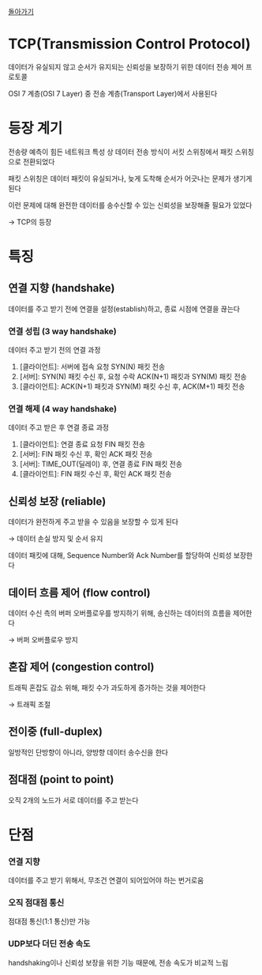[돌아가기](./README.md)

# TCP(Transmission Control Protocol)

데이터가 유실되지 않고 순서가 유지되는 신뢰성을 보장하기 위한 데이터 전송 제어 프로토콜

OSI 7 계층(OSI 7 Layer) 중 전송 계층(Transport Layer)에서 사용된다

# 등장 계기

전송량 예측이 힘든 네트워크 특성 상 데이터 전송 방식이 서킷 스위칭에서 패킷 스위칭으로 전환되었다

패킷 스위칭은 데이터 패킷이 유실되거나, 늦게 도착해 순서가 어긋나는 문제가 생기게 된다

이런 문제에 대해 완전한 데이터를 송수신할 수 있는 신뢰성을 보장해줄 필요가 있었다

→ TCP의 등장

# 특징

## 연결 지향 (handshake)

데이터를 주고 받기 전에 연결을 설정(establish)하고, 종료 시점에 연결을 끊는다

### 연결 성립 (3 way handshake)

데이터 주고 받기 전의 연결 과정

1. [클라이언트]: 서버에 접속 요청 SYN(N) 패킷 전송
2. [서버]: SYN(N) 패킷 수신 후,  요청 수락 ACK(N+1) 패킷과 SYN(M) 패킷 전송
3. [클라이언트]: ACK(N+1) 패킷과 SYN(M) 패킷 수신 후, ACK(M+1) 패킷 전송

### 연결 해제 (4 way handshake)

데이터 주고 받은 후 연결 종료 과정

1. [클라이언트]: 연결 종료 요청 FIN 패킷 전송
2. [서버]: FIN 패킷 수신 후, 확인 ACK 패킷 전송
3. [서버]: TIME_OUT(딜레이) 후, 연결 종료 FIN 패킷 전송
4. [클라이언트]: FIN 패킷 수신 후, 확인 ACK 패킷 전송

## 신뢰성 보장 (reliable)

데이터가 완전하게 주고 받을 수 있음을 보장할 수 있게 된다

→ 데이터 손실 방지 및 순서 유지

데이터 패킷에 대해, Sequence Number와 Ack Number를 할당하여 신뢰성 보장한다

## 데이터 흐름 제어 (flow control)

데이터 수신 측의 버퍼 오버플로우를 방지하기 위해, 송신하는 데이터의 흐름을 제어한다

→ 버퍼 오버플로우 방지

## 혼잡 제어 (congestion control)

트래픽 혼잡도 감소 위해, 패킷 수가 과도하게 증가하는 것을 제어한다

→ 트래픽 조절

## 전이중 (full-duplex)

일방적인 단방향이 아니라, 양방향 데이터 송수신을 한다

## 점대점 (point to point)

오직 2개의 노드가 서로 데이터를 주고 받는다

# 단점

### 연결 지향

데이터를 주고 받기 위해서, 무조건 연결이 되어있어야 하는 번거로움

### 오직 점대점 통신

점대점 통신(1:1 통신)만 가능

### UDP보다 더딘 전송 속도

handshaking이나 신뢰성 보장을 위한 기능 때문에, 전송 속도가 비교적 느림
